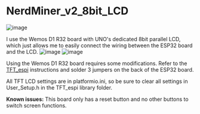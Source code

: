 # NerdMiner_v2_8bit_LCD

![image](images/1716025051557.jpg)

I use the Wemos D1 R32 board with UNO's dedicated 8bit parallel LCD, which just allows me to easily connect the wiring between the ESP32 board and the LCD.
![image](images/1716025051575.jpg)
![image](images/1716025051566.jpg)

Using the Wemos D1 R32 board requires some modifications. Refer to the [TFT_espi](https://github.com/Bodmer/TFT_eSPI?tab=readme-ov-file#8-bit-parallel-support) instructions and solder 3 jumpers on the back of the ESP32 board.

All TFT LCD settings are in platformio.ini, so be sure to clear all settings in User_Setup.h in the TFT_espi library folder.

**Known issues:** This board only has a reset button and no other buttons to switch screen functions.
